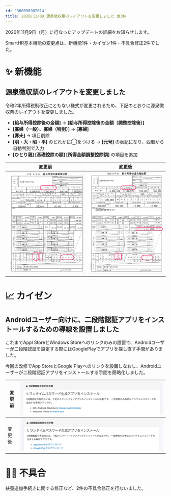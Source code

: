 ```yaml
---
id: '360056982014'
title: 2020/11/09 源泉徴収票のレイアウトを変更しました 他3件
---
```

2020年11月9日（月）に行なったアップデートの詳細をお知らせします。

SmartHR基本機能の変更点は、新機能1件・カイゼン1件・不具合修正2件でした。

# ✨ 新機能

## 源泉徴収票のレイアウトを変更しました

令和2年所得税制改正にともない様式が変更されるため、下記のとおりに源泉徴収票のレイアウトを変更しました。

- **\[給与所得控除後の金額\]** → **\[給与所得控除後の金額（調整控除後）\]**
- **\[寡婦（一般）、寡婦（特別）\]** → **\[寡婦\]**　
- **\[寡夫\]** → 項目削除　
- **\[明・大・昭・平\]** のどれかに◯をつける → **\[元号\]** の表記になり、西暦から自動判別で入力
- **\[ひとり親\] \[基礎控除の額\] \[所得金額調整控除額\]** の項目を追加

| 変更前 | 変更後 |
| --- | --- |
| ![__________2020-11-10_11_00_52.png](./__________2020-11-10_11_00_52.png) | ![__________2020-11-10_10_48_05.png](./__________2020-11-10_10_48_05.png) |

# 📈 カイゼン

## Androidユーザー向けに、二段階認証アプリをインストールするための導線を設置しました

これまでAppl StoreとWindows Storeへのリンクのみの設置で、Androidユーザーが二段階認証を設定する際にはGooglePlayでアプリを探し直す手間がありました。

今回の改修でApp StoreとGoogle Playへのリンクを設置しなおし、Androidユーザーが二段階認証アプリをインストールする手間を簡略化しました。

| 変更前 | ![98227602-d7bf5f80-1f9a-11eb-8b27-db8c415a035d.png](./98227602-d7bf5f80-1f9a-11eb-8b27-db8c415a035d.png) |
| --- | --- |
| 変更後 | ![98227411-a5156700-1f9a-11eb-9430-be3d6bcd58df.png](./98227411-a5156700-1f9a-11eb-9430-be3d6bcd58df.png) |

# 👨‍⚕️ 不具合

扶養追加手続きに関する修正など、2件の不具合修正を行ないました。
